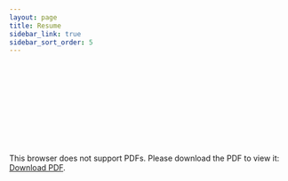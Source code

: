 ```yaml
---
layout: page
title: Resume
sidebar_link: true
sidebar_sort_order: 5
---
```

<object data="https://drive.google.com/file/d/11F8ItL0dMN9FNfHCB6xfPQir8yDnjIC0/view?usp=sharing" type="application/pdf" width="700px" height="700px">
    <embed src="https://drive.google.com/file/d/11F8ItL0dMN9FNfHCB6xfPQir8yDnjIC0/view?usp=sharing">
        <p>This browser does not support PDFs. Please download the PDF to view it: <a href="https://drive.google.com/file/d/11F8ItL0dMN9FNfHCB6xfPQir8yDnjIC0/view?usp=sharing">Download PDF</a>.</p>
    </embed>
</object>
